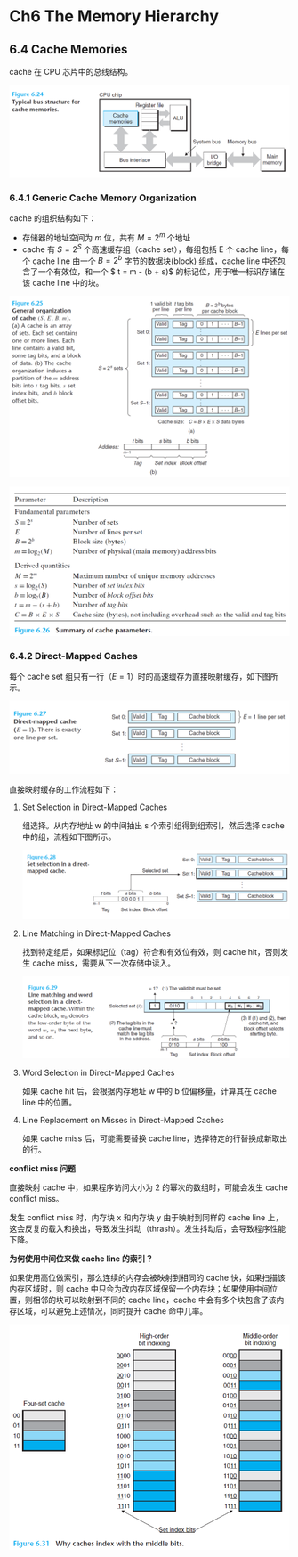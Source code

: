 # Ch6 The Memory Hierarchy

## 6.4 Cache Memories

cache 在 CPU 芯片中的总线结构。

![image-20220504202403173](assets/image-20220504202403173.png)

### 6.4.1 Generic Cache Memory Organization

cache 的组织结构如下：

* 存储器的地址空间为 $m$ 位，共有 $M = 2^{m}$ 个地址
* cache 有 $S = 2^{S}$ 个高速缓存组（cache set），每组包括 E 个 cache line，每个 cache line 由一个 $B = 2^{b}$ 字节的数据块(block) 组成，cache line 中还包含了一个有效位，和一个 $ t = m - (b + s)$ 的标记位，用于唯一标识存储在该 cache line 中的块。

![image-20220504202705084](assets/image-20220504202705084.png)

![image-20220504203906560](assets/image-20220504203906560.png)



### 6.4.2 Direct-Mapped Caches

每个 cache set 组只有一行（$E = 1$）时的高速缓存为直接映射缓存，如下图所示。

![image-20220504204152121](assets/image-20220504204152121.png)

直接映射缓存的工作流程如下：

1. Set Selection in Direct-Mapped Caches

    组选择。从内存地址 w 的中间抽出 s 个索引组得到组索引，然后选择 cache 中的组，流程如下图所示。

    ![image-20220504204517949](assets/image-20220504204517949.png)

2. Line Matching in Direct-Mapped Caches

    找到特定组后，如果标记位（tag）符合和有效位有效，则 cache hit，否则发生 cache miss，需要从下一次存储中读入。

    ![image-20220504204534381](assets/image-20220504204534381.png)

3. Word Selection in Direct-Mapped Caches

    如果 cache hit 后，会根据内存地址 w 中的 b 位偏移量，计算其在 cache line 中的位置。

4. Line Replacement on Misses in Direct-Mapped Caches

    如果 cache miss 后，可能需要替换 cache line，选择特定的行替换成新取出的行。



**conflict miss 问题**

直接映射 cache 中，如果程序访问大小为 2 的幂次的数组时，可能会发生 cache conflict miss。

发生 conflict miss 时，内存块 x 和内存块 y 由于映射到同样的 cache line 上，这会反复的载入和换出，导致发生抖动（thrash）。发生抖动后，会导致程序性能下降。



**为何使用中间位来做 cache line 的索引？**

如果使用高位做索引，那么连续的内存会被映射到相同的 cache 快，如果扫描该内存区域时，则 cache 中只会为改内存区域保留一个内存块；如果使用中间位置，则相邻的块可以映射到不同的 cache line，cache 中会有多个块包含了该内存区域，可以避免上述情况，同时提升 cache 命中几率。

![image-20220504205451271](assets/image-20220504205451271.png)



